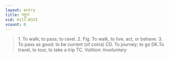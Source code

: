 ```yaml
---
layout: entry
title: འགྲུལ་
vid: Hill:0323
vcount: 0
---
```

> 1\. To walk; to pass; to ravel\. 2\. Fig\. To walk, to live, act, or behave\. 3\. To pass as good; to be current (of coins) CD\. To journey; to go DK\.To travel, to tour, to take a trip TC\.
> Volition: _Involuntary_


